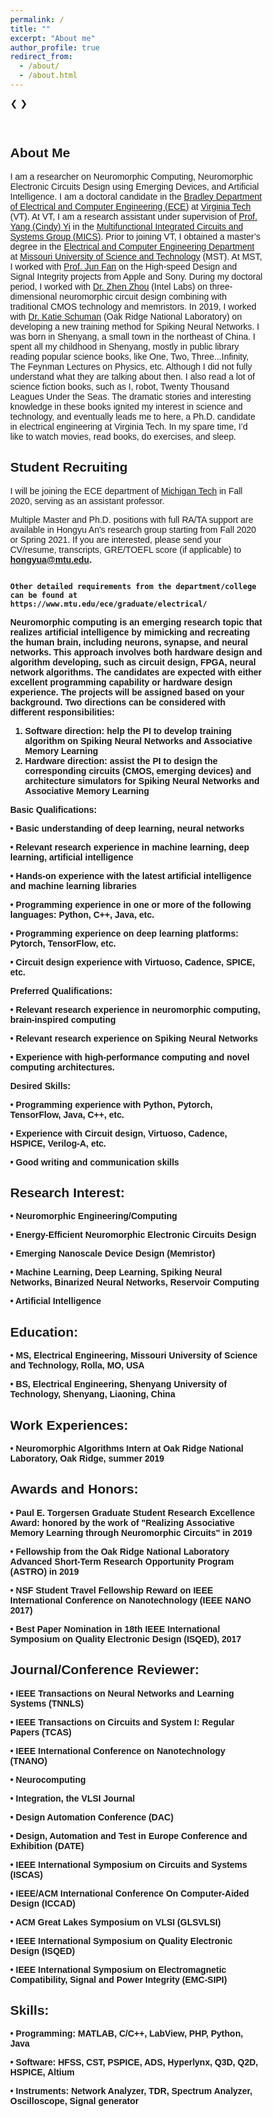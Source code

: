 ```yaml
---
permalink: /
title: ""
excerpt: "About me"
author_profile: true
redirect_from: 
  - /about/
  - /about.html
---
```


<html>
<head>
<meta name="viewport" content="width=device-width, initial-scale=1">
<style>
* {box-sizing: border-box}
body {font-family: Verdana, sans-serif; margin:0}
.mySlides {display: none}
img {vertical-align: middle;}

/* Slideshow container */
.slideshow-container {
  max-width: 1000px;
  position: relative;
  margin: auto;
}

/* Next & previous buttons */
.prev, .next {
  cursor: pointer;
  position: absolute;
  top: 50%;
  width: auto;
  padding: 16px;
  margin-top: -22px;
  color: white;
  font-weight: bold;
  font-size: 18px;
  transition: 0.6s ease;
  border-radius: 0 3px 3px 0;
  user-select: none;
}

/* Position the "next button" to the right */
.next {
  right: 0;
  border-radius: 3px 0 0 3px;
}

/* On hover, add a black background color with a little bit see-through */
.prev:hover, .next:hover {
  background-color: rgba(0,0,0,0.8);
}

/* Caption text */
.text {
  color: #f2f2f2;
  font-size: 15px;
  padding: 8px 12px;
  position: absolute;
  bottom: 8px;
  width: 100%;
  text-align: center;
}

/* Number text (1/3 etc) */
.numbertext {
  color: #f2f2f2;
  font-size: 12px;
  padding: 8px 12px;
  position: absolute;
  top: 0;
}

/* The dots/bullets/indicators */
.dot {
  cursor: pointer;
  height: 15px;
  width: 15px;
  margin: 0 2px;
  background-color: #bbb;
  border-radius: 50%;
  display: inline-block;
  transition: background-color 0.6s ease;
}

.active, .dot:hover {
  background-color: #717171;
}

/* Fading animation */
.fade {
  -webkit-animation-name: fade;
  -webkit-animation-duration: 1.5s;
  animation-name: fade;
  animation-duration: 1.5s;
}

@-webkit-keyframes fade {
  from {opacity: .4} 
  to {opacity: 1}
}

@keyframes fade {
  from {opacity: .4} 
  to {opacity: 1}
}

/* On smaller screens, decrease text size */
@media only screen and (max-width: 300px) {
  .prev, .next,.text {font-size: 11px}
}
</style>

</head>
<body>

<div class="slideshow-container">

<div class="mySlides fade">
  <div class="numbertext">1 / 3</div>
  <img src="https://an-hongyu.github.io/vt/images/photo/20191111_two_layer_memristor/IMG_3975_2.JPG" style="width:100%">
  <div class="text">Caption Text</div>
</div>

<div class="mySlides fade">
  <div class="numbertext">2 / 3</div>
  <img src="https://an-hongyu.github.io/vt/images/photo/2019_ornl/IMG_3537.JPG" style="width:100%">
  <div class="text">Caption Two</div>
</div>

<div class="mySlides fade">
  <div class="numbertext">3 / 3</div>
  <img src="https://an-hongyu.github.io/vt/images/photo/20190510_Torgersen_award/DSC_0185_2.jpg" style="width:100%">
  <div class="text">Caption Three</div>
</div>

<a class="prev" onclick="plusSlides(-1)">&#10094;</a>
<a class="next" onclick="plusSlides(1)">&#10095;</a>

</div>
<br>

<div style="text-align:center">
  <span class="dot" onclick="currentSlide(1)"></span> 
  <span class="dot" onclick="currentSlide(2)"></span> 
  <span class="dot" onclick="currentSlide(3)"></span> 
</div>

<script>
var slideIndex = 1;
showSlides(slideIndex);

function plusSlides(n) {
  showSlides(slideIndex += n);
}

function currentSlide(n) {
  showSlides(slideIndex = n);
}

function showSlides(n) {
  var i;
  var slides = document.getElementsByClassName("mySlides");
  var dots = document.getElementsByClassName("dot");
  if (n > slides.length) {slideIndex = 1}    
  if (n < 1) {slideIndex = slides.length}
  for (i = 0; i < slides.length; i++) {
      slides[i].style.display = "none";  
  }
  for (i = 0; i < dots.length; i++) {
      dots[i].className = dots[i].className.replace(" active", "");
  }
  slides[slideIndex-1].style.display = "block";  
  dots[slideIndex-1].className += " active";
}
</script>

</body>
</html> 




About Me
------
I am a researcher on Neuromorphic Computing, Neuromorphic Electronic Circuits Design using Emerging Devices, and Artificial Intelligence. I am a doctoral candidate in the [Bradley Department of Electrical and Computer Engineering (ECE)](https://ece.vt.edu/) at [Virginia Tech](https://vt.edu/) (VT). At VT, I am a research assistant under supervision of [Prof. Yang (Cindy) Yi](https://www.yangyi.ece.vt.edu/) in the [Multifunctional Integrated Circuits and Systems Group (MICS)](https://www.mics.ece.vt.edu/). Prior to joining VT, I obtained a master’s degree in the [Electrical and Computer Engineering Department](https://ece.mst.edu/) at [Missouri University of Science and Technology](https://www.mst.edu/) (MST). At MST, I worked with [Prof. Jun Fan](https://emclab.mst.edu/members/faculty/jun-fan/) on the High-speed Design and Signal Integrity projects from Apple and Sony.  During my doctoral period, I worked with [Dr. Zhen Zhou](https://www.linkedin.com/in/zhen-zhou-06484610/) (Intel Labs) on three-dimensional neuromorphic circuit design combining with traditional CMOS technology and memristors. In 2019, I worked with [Dr. Katie Schuman](https://www.ornl.gov/staff-profile/catherine-d-schuman) (Oak Ridge National Laboratory) on developing a new training method for Spiking Neural Networks.  I was born in Shenyang, a small town in the northeast of China. I spent all my childhood in Shenyang, mostly in public library reading popular science books, like One, Two, Three...Infinity, The Feynman Lectures on Physics, etc. Although I did not fully understand what they are talking about then. I also read a lot of science fiction books, such as I, robot, Twenty Thousand Leagues Under the Seas. The dramatic stories and interesting knowledge in these books ignited my interest in science and technology, and eventually leads me to here, a Ph.D. candidate in electrical engineering at Virginia Tech. In my spare time, I’d like to watch movies, read books, do exercises, and sleep.   

Student Recruiting 
------
I will be joining the ECE department of [Michigan Tech](https://www.mtu.edu/ece/) in Fall 2020, serving as an assistant professor.

Multiple Master and Ph.D. positions with full RA/TA support are available in Hongyu An's research group starting from Fall 2020 or Spring 2021. If you are interested, please send your CV/resume, transcripts, GRE/TOEFL score (if applicable) to <strong>hongyua@mtu.edu.
                                                                                                                                                
                                                                                                                                                Other detailed requirements from the department/college can be found at https://www.mtu.edu/ece/graduate/electrical/
Neuromorphic computing is an emerging research topic that realizes artificial intelligence by mimicking and recreating the human brain, including neurons, synapse, and neural networks. This approach involves both hardware design and algorithm developing, such as circuit design, FPGA, neural network algorithms. 
The candidates are expected with either excellent programming capability or hardware design experience. The projects will be assigned based on your background. Two directions can be considered with different responsibilities: 
1.	Software direction: help the PI to develop training algorithm on Spiking Neural Networks and Associative Memory Learning 
2.	Hardware direction: assist the PI to design the corresponding circuits (CMOS, emerging devices) and architecture simulators for Spiking Neural Networks and Associative Memory Learning

Basic Qualifications:

 •	Basic understanding of deep learning, neural networks
 
 •	Relevant research experience in machine learning, deep learning, artificial intelligence
 
 •	Hands-on experience with the latest artificial intelligence and machine learning libraries
 
 •	Programming experience in one or more of the following languages: Python, C++, Java, etc. 
 
 •	Programming experience on deep learning platforms: Pytorch, TensorFlow, etc. 
 
 •	Circuit design experience with Virtuoso, Cadence, SPICE, etc. 


Preferred Qualifications:

 •	Relevant research experience in neuromorphic computing, brain-inspired computing
 
 •	Relevant research experience on Spiking Neural Networks
 
 •	Experience with high-performance computing and novel computing architectures.
 
Desired Skills:

 •	Programming experience with Python, Pytorch, TensorFlow, Java, C++, etc. 
 
 •	Experience with Circuit design, Virtuoso, Cadence, HSPICE, Verilog-A, etc. 
 
 •	Good writing and communication skills 

Research Interest: 
------
 •	Neuromorphic Engineering/Computing
 
 •	Energy-Efficient Neuromorphic Electronic Circuits Design
 
 •	Emerging Nanoscale Device Design (Memristor)
 
 •	Machine Learning, Deep Learning, Spiking Neural Networks, Binarized Neural Networks, Reservoir Computing
 
 •	Artificial Intelligence

Education:
------
•	MS, Electrical Engineering, Missouri University of Science and Technology, Rolla, MO, USA

•	BS, Electrical Engineering, Shenyang University of Technology, Shenyang, Liaoning, China

Work Experiences:
------
•	Neuromorphic Algorithms Intern at Oak Ridge National Laboratory, Oak Ridge, summer 2019

Awards and Honors:
------
•	Paul E. Torgersen Graduate Student Research Excellence Award: honored by the work of "Realizing Associative Memory Learning through Neuromorphic Circuits" in 2019

•	Fellowship from the Oak Ridge National Laboratory Advanced Short-Term Research Opportunity Program (ASTRO) in 2019

•	NSF Student Travel Fellowship Reward on IEEE International Conference on Nanotechnology (IEEE NANO 2017)

•	Best Paper Nomination in 18th IEEE International Symposium on Quality Electronic Design (ISQED), 2017

Journal/Conference Reviewer:
------
•	IEEE Transactions on Neural Networks and Learning Systems (TNNLS)

•	IEEE Transactions on Circuits and System I: Regular Papers (TCAS)

•	IEEE International Conference on Nanotechnology (TNANO)

•	Neurocomputing

•	Integration, the VLSI Journal

•	Design Automation Conference (DAC)

•	Design, Automation and Test in Europe Conference and Exhibition (DATE)

•	IEEE International Symposium on Circuits and Systems (ISCAS)

•	IEEE/ACM International Conference On Computer-Aided Design (ICCAD)

•	ACM Great Lakes Symposium on VLSI (GLSVLSI)

•	IEEE International Symposium on Quality Electronic Design (ISQED)

•	IEEE International Symposium on Electromagnetic Compatibility, Signal and Power Integrity (EMC-SIPI)


Skills:
------
•	Programming: MATLAB, C/C++, LabView, PHP, Python, Java

•	Software: HFSS, CST, PSPICE, ADS, Hyperlynx, Q3D, Q2D, HSPICE, Altium

•	Instruments: Network Analyzer, TDR, Spectrum Analyzer, Oscilloscope, Signal generator

